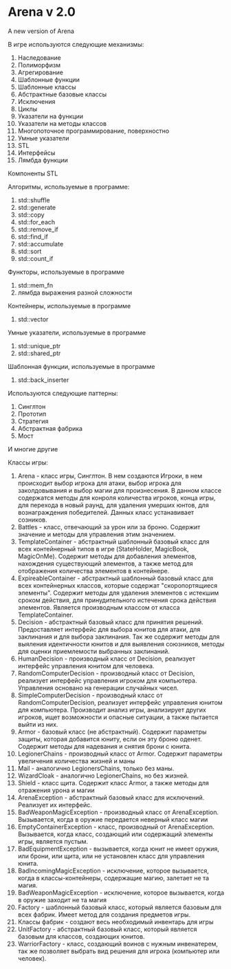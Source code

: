﻿# Arena v 2.0
 A new version of Arena

В игре используются следующие механизмы:
1. Наследование
2. Полиморфизм
3. Агрегирование
4. Шаблонные функции
5. Шаблонные классы
6. Абстрактные базовые классы
7. Исключения
8. Циклы
9. Указатели на функции
10. Указатели на методы классов
11. Многопоточное программирование, поверхностно 
12. Умные указатели
13. STL
14. Интерфейсы
15. Лямбда функции

Компоненты STL

Алгоритмы, используемые в программе:
1. std::shuffle 
2. std::generate 
3. std::copy 
4. std::for_each 
5. std::remove_if 
6. std::find_if
7. std::accumulate
8. std::sort
9. std::count_if

Функторы, используемые в программе
1. std::mem_fn
2. лямбда выражения разной сложности

Контейнеры, используемые в программе
1. std::vector

Умные указатели, используемые в программе
1. std::unique_ptr
2. std::shared_ptr


Шаблонная функции, используемые в программе
1. std::back_inserter


Используются следующие паттерны:
1. Синглтон
2. Прототип
3. Стратегия
5. Абстрактная фабрика
6. Мост

И многие другие

Классы игры:
1. Arena - класс игры, Синглтон. В нем создаются Игроки, в нем происходит выбор игрока для атаки, выбор игрока для заколдовывания и выбор магии для произнесения.
В данном классе содержатся методы для конроля количества игроков, конца игры, для перехода в новый раунд, для удаления умерших юнтов, для вознаграждения победителей. Данных класс устанавивает созников.
2. Battles - класс, отвечающий за урон или за броню. Содержит значение и методы для управления этим значением.
3. TemplateContainer - абстрактный шаблонный базовый класс для всех контейнерный типов в игре (StateHolder, MagicBook, MagicOnMe). Содержит методы для добавления элементов, нахождения существующий элементов, а также метод для отображения количества элементов в контейнере.
4. ExpireableContainer - абстрактный шаблонный базовый класс для всех контейнерных классов, которые содержат "скоропортящиеся элементы". Содержит методы для удаления элементов с истекшим сроком действия, для принудительного истечения срока действия элементов. Является производным классом от класса TemplateContainer.
5. Decision - абстрактный базовый класс для принятия решений. Предоставляет интерфейс для выбора юнитов для атаки, для заклинания и для выбора заклинания. Так же содержит методы для выяления идентичности юнитов и для выявления союзников, методы для оценки приемлемости выбранных заклинаний.
6. HumanDecision - производный класс от Decision, реализует интерфейс управления юнитом для человека.
7. RandomComputerDecision - производный класс от Decision, реализует интерфейс управления игроком для компьютера. Управления основано на генерации случайных чисел.
8. SimpleComputerDecision - производный класс от RandomComputerDecision, реализует интерфейс управления юнитом для компьютера. Производит анализ игры, анализирует других игроков, ищет возможности и опасные ситуации, а также пытается выйти из них.
9. Armor - базовый класс (не абстрактный). Содержит параметры защиты, которая добавится юниту, если он эту броню оденет. Содержит методы для надевания и снятия брони с юнита.
10. LegionerChains - производный класс от Armor. Содержит параметры увеличения количества жизней и маны
11. Mail - аналогично LegionersChains, только без маны.
12. WizardCloak - аналогично LegionerChains, но без жизней.
13. Shield - класс щита. Содержит класс Armor, а также методы для отражения урона и магии
14. ArenaException - абстрактный базовый класс для исключений. Реализует их интерфейс.
15. BadWeaponMagicException - производный класс от ArenaException. Вызывается, когда в оружие передается неверный класс магии
16. EmptyContainerException - класс, производный от ArenaException. Вызывается, когда класс, создающий или содержащий элементы игры, является пустым.
17. BadEquipmentException - вызывается, когда юнит не имеет оружия, или брони, или щита, или не установлен класс для управления юнита.
18. BadIncomingMagicException - исключение, которое вызывается, когда в классы-контейнеры, содержащие магию, залетает не та магия.
19. BadWeaponMagicException - исключение, которое вызывается, когда в оружие заходит не та магия
20. Factory - шаблонный базовый класс, который является базовым для всех фабрик. Имеет метод для создания предметов игры.
21. Классы фабрик - создают весь необходимый инвентарь для игры
22. UnitFactory - абстрактный базовый класс, который является базовым для классов, создающих юнитов.
23. WarriorFactory - класс, создающий воинов с нужным инвенатерем, так же позволяет выбрать вид решения для игрока (компьютер или человек).

